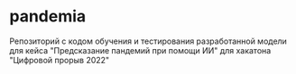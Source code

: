 # pandemia
Репозиторий с кодом обучения и тестирования разработанной модели для кейса "Предсказание пандемий при помощи ИИ" для хакатона "Цифровой прорыв 2022"
